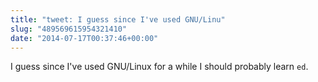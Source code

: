 ```yaml
---
title: "tweet: I guess since I've used GNU/Linu"
slug: "489569615954321410"
date: "2014-07-17T00:37:46+00:00"
---
```

I guess since I've used GNU/Linux for a while I should probably learn `ed`.